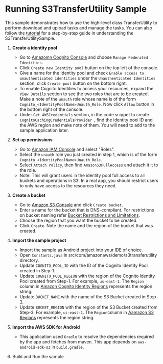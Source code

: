 Running S3TransferUtility Sample
=============================================
This sample demonstrates how to use the high-level class TransferUtility to perform download and upload tasks and manage the tasks.  You can also follow the [tutorial](https://github.com/awslabs/aws-sdk-android-samples/blob/master/S3TransferUtilitySample/S3TransferUtilityTutorial.md) for a step-by-step guide in understanding the S3TransferUtilitySample.

1. **Create a identity pool**
   * Go to [Amazomn Cognito Console](https://console.aws.amazon.com/cognito/) and choose `Manage Federated Identities`. 
   * Click `Create new Identity pool` button on the top left of the console.
   * Give a name for the Identity pool and check `Enable access to unauthenticated identities` under the `Unauthenticated Identities` section, click `Create pool` button on the bottom right.
   * To enable Cognito Identities to access your resources, expand the `View Details` section to see the two roles that are to be created. Make a note of the `unauth` role whose name is of the form `Cognito_<IdentityPoolName>Unauth_Role`. Now click `Allow` button in the bottom right of the console.
   * Under `Get AWSCredentials` section, in the code snippet to create `CognitoCachingCredentialsProvider `, find the Identity pool ID and the AWS region and make note of them. You will need to add to the sample application later.

2. **Set up permissions**
   * Go to [Amazon IAM Console](https://console.aws.amazon.com/iam/home) and select "Roles".
   * Select the `unauth` role you just created in step 1, which is of the form `Cognito_<IdentityPoolName>Unauth_Role`.
   * Select `Attach Policy`, then find `AmazonS3FullAccess` and attach it it to the role.
   * Note:  This will grant users in the identity pool full access to all buckets and operations in S3.  In a real app, you should restrict users to only have access to the resources they need.
   
3. **Create a bucket**
   * Go to [Amazon S3 Console](https://console.aws.amazon.com/s3/home) and click `Create bucket`.
   * Enter a name for the bucket that is DNS-compliant. For restrictions on bucket naming refer [Bucket Restrictions and Limitations](http://docs.aws.amazon.com/AmazonS3/latest/dev/BucketRestrictions.html).
   * Choose the region that you want the bucket to be created.
   * Click `Create`. Note the name and the region of the bucket that was created.

4. **Import the sample project**
   * Import the sample as Android project into your IDE of choice.
   * Open `Constants.java` in src/com/amazonaws/demo/s3transferutility directory.
   * Update `COGNITO_POOL_ID` with the ID of the Cognito Identity Pool created in Step-1.
   * Update `COGNITO_POOL_REGION` with the region of the Cognito Identity Pool created from Step-1. For example, `us-east-1`. The `Region` column in [Amazon Cognito Identity Regions](http://docs.aws.amazon.com/general/latest/gr/rande.html#cognito_identity_region) represents the region string.
   * Update `BUCKET_NAME` with the name of the S3 Bucket created in Step-3.
   * Update `BUCKET_REGION` with the region of the S3 Bucket created from Step-3. For example, `us-east-1`. The `Region`column in [Aamazon S3 Regions](http://docs.aws.amazon.com/general/latest/gr/rande.html#s3_region) represents the region string.

5. **Import the AWS SDK for Android**
   * This application used `Gradle` to resolve the dependencies required by the app and fetches from maven. This app depends on `aws-android-sdk-s3` in `build.gradle`.
   
6. Build and Run the sample
